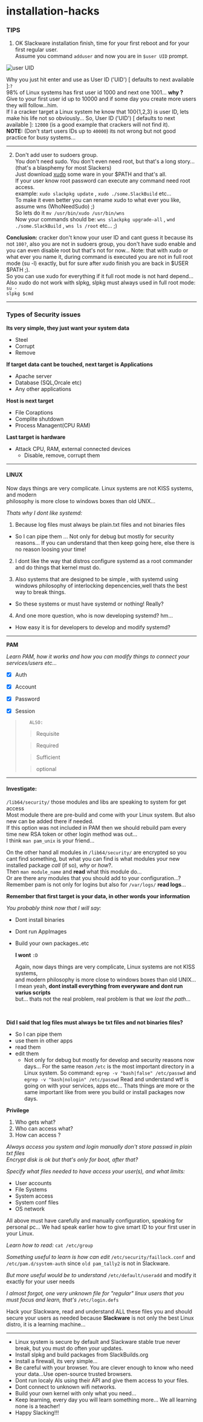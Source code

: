 # installation-hacks


### TIPS

1. OK Slackware installation finish, time for your first reboot and for your first regular user.<br>
Assume you command `adduser` and now you are in `$user UID` prompt.<br>

![user UID](./images/userUID.png)


Why you just hit enter and use as User ID ('UID') [ defaults to next available ]:`?` <br>
98% of Linux systems has first user id 1000 and next one 1001... **why ?** <br>
Give to your first user id up to 10000 and if some day you create more users they will follow...him. <br>
If I a cracker target a Linux system he know that 100{1,2,3} is user ID, lets make his life not so obviously... 
So, User ID ('UID') [ defaults to next available ]: `12000` (is a good example that crackers will not find it).<br>
**NOTE:** (Don't start users IDs up to `40000`) its not wrong but not good practice for busy systems... 

---

 2. Don't add user to sudoers group.<br>
You don't need sudo. You don't even need root, but that's a long story...(that's a blasphemy for most Slackers) <br>
Just download [xudo](https://rizitis.github.io/slackware/binaries/xudo) some ware in your $PATH and that's all.<br>
If your user  know root password can execute any command need root access. <br>
example: `xudo slackpkg update` , `xudo ./some.SlackBuild` etc...<br>
To make it even better you can rename xudo to what ever you like, assume wns (WhoNeedSudo) ;)<br>
So lets do it `mv /usr/bin/xudo /usr/bin/wns` <br>
Now your commands should be: `wns slackpkg upgrade-all` , `wnd ./some.SlackBuild` , `wns ls /root` etc... ;) <br>

**Conclusion:** cracker don't know your user ID and cant guess it because its not `100?`, also you are not in sudoers group, you don't have sudo enable and you can even disable root but that's not for now...
Note: that with xudo or what ever you name it, during command is executed you are not in full root mode (su -l) exactly, but for sure after xudo finish you are back in $USER $PATH ;).<br>
So you can use xudo for everything if it full root mode is not hard depend... <br>
Also xudo do not work with slpkg, slpkg must always used in full root mode:<br>
`su -`<br>
`slpkg $cmd`

---

### Types of Security issues

**Its very simple, they just want your system data**<br>

 
- Steel
- Corrupt
- Remove

**If target data cant be touched, next target is Applications**

- Apache server
- Database (SQL,Orcale etc)
- Any other applications

**Host is next target**


- File Coraptions
- Complite shutdown
- Process Managent(CPU RAM)

**Last target is hardware**

- Attack CPU, RAM, external connected devices
  - Disable, remove, corrupt them



---

#### LINUX

Now days things are very complicate. Linux systems are not KISS systems, and modern<br> philosophy is more close to windows boxes than old UNIX...<br>

*Thats why I dont like systemd:* <br>

1. Because log files must always be plain.txt files and not binaries files
  - So I can pipe them ... Not only for debug but mostly for security reasons...
If you can understand that then keep going here, else there is no reason loosing your time!

2. I dont like the way that distros configure systemd as a root commander and do things that kernel must do.

3. Also systems that are designed to be simple , with systemd using windows philosophy of interlocking depencencies,well thats the best way to break things.
  - So these systems or must have systemd or nothing! Really?

4. And one more question, who is now developing systemd?  hm...
  - How easy it is for developers to develop and modify systemd? <br>
 
 ---
 
 **PAM** <br>
 
   *Learn PAM, how it works and how you can modify things to connect your services/users etc...*
   - [x] Auth
   - [x] Account
   - [x] Password
   - [x] Session
   



>        ALSO:
>
>>   Requisite
>
>>   Required
>
>>   Sufficient
>
>>    optional
>


---

#### Investigate: 

`/lib64/security/` those modules and libs are speaking to system for get access<br>
Most module there are pre-build and come with your Linux system. But also new can be added there if needed.<br>
If this option was not included in PAM then we should rebuild pam every time new RSA token or other login method was out...<br>
I think `man pam_unix` is your friend...<br>

On the other hand all modules in `/lib64/security/` are encrypted so you cant find something, but what you can find is what modules your new installed package *call* (if so), *why* or *how*?.<br>
Then `man module_name` and **read** what this module do...<br>
Or are there any modules that you should add to your configuration...?<br>
    Remember pam is not only for logins but also for `/var/logs/` **read logs**... 

**Remember that first target is your data, in other words your information**

*You probably think now that I will say:*
- Dont install binaries
- Dont run AppImages
- Build your own packages..etc

    **I wont** `:D`<br>
    
    Again, now days things are very complicate, Linux systems are not KISS systems, <br>
    and modern philosophy is more close to windows boxes than old UNIX...<br>
I mean yeah, **dont install everything from everyware and dont run varius scripts** <br>
but... thats not the real problem, real problem is that we *lost the path*...
<br>

**Did I said that  log files must always be txt files and not binaries files?**<br>
- So I can pipe them
-  use them in other apps
- read them
- edit them
   -  Not only for debug but mostly for develop and security reasons now days...
For the same reason `/etc` is the most important directory in a Linux system.
So command: `egrep -v "bash|false" /etc/passwd` and `egrep -v "bash|nologin" /etc/passwd`
Read and understand wtf is going on with your services, apps etc...
Thats things are more or the same important like from were you build or install packages now days. <br>

**Privilege**
1. Who gets what?
2. Who can access what?
3. How can access ?


*Always access you system and login manually don't store passwd in plain txt files*<br>
*Encrypt disk is ok but that's only for boot, after that?*<br>

*Specify what files needed to have access your user(s), and what limits:*
  -  User accounts
  -  File Systems
  -  System access
  -  System conf files
  -  OS network

All above must have carefully and manually configuration, speaking for personal pc...
We had speak earlier how to give smart ID to your first user in your Linux. 
<br>

*Learn how to read:* `cat /etc/group`<br>

*Something useful to learn is how can edit* `/etc/security/faillock.conf` and `/etc/pam.d/system-auth` since `old pam_tally2` is not in Slackware.<br>

*But more useful would be to understand* `/etc/default/useradd` and modify it exactly for your user needs <br>

*I almost forgot, one very unknown file for "regular" linux users that you must focus and learn, that's* `/etc/login.defs`

Hack your Slackware, read and understand ALL these files you and should secure your users as needed because **Slackware** is  not only the best Linux distro, it is a learning machine...

---

- Linux system is secure by default and Slackware stable true never break, but you must do often your updates.
- Install slpkg and build packages from SlackBuilds.org
- Install a firewall, its very simple...
- Be careful with your browser. You are clever enough to know who need your data...Use open-source trusted browsers.
- Dont run localy AIs using their API and give them access to your files.
- Dont connect to unknown wifi networks.
- Build your own kernel with only what you need...
- Keep learning, every day you will learn something more... We all learning none is a teacher!
- Happy Slacking!!! 



 



 
